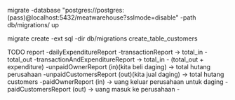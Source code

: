 migrate  -database "postgres://postgres:(pass)@localhost:5432/meatwarehouse?sslmode=disable" -path db/migrations/  up

 migrate create -ext sql -dir db/migrations create_table_customers




 TODO
 report	
    -dailyExpenditureReport
	-transactionReport				                -> total_in - total_out
	-transactionAndExpenditureReport		        -> total_in - (total_out + expenditure)
	-unpaidOwnerReport (in)(kita beli daging)	    -> total hutang perusahaan
	-unpaidCustomersReport (out)(kita jual daging)	-> total hutang customers
	-paidOwnerReport (in)				            -> uang keluar perusahaan untuk daging
	-paidCustomersReport (out)		            	-> uang masuk ke perusahaan
	-